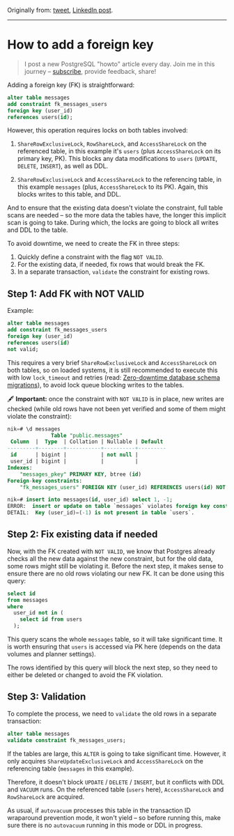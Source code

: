 Originally from: [tweet](https://twitter.com/samokhvalov/status/1732056107483636188), [LinkedIn post]().

---

# How to add a foreign key

> I post a new PostgreSQL "howto" article every day. Join me in this
> journey – [subscribe](https://twitter.com/samokhvalov/), provide feedback, share!

Adding a foreign key (FK) is straightforward:

```sql
alter table messages
add constraint fk_messages_users
foreign key (user_id)
references users(id);
```

However, this operation requires locks on both tables involved:

1. `ShareRowExclusiveLock`, `RowShareLock`, and `AccessShareLock` on the referenced table, in this example it's
   `users`  (plus `AccessShareLock` on its primary key, PK). This blocks any data modifications to `users` (`UPDATE`,
   `DELETE`, `INSERT`), as well as DDL.

2. `ShareRowExclusiveLock` and `AccessShareLock` to the referencing table, in this example `messages`
   (plus, `AccessShareLock` to its PK). Again, this blocks writes to this table, and DDL.

And to ensure that the existing data doesn't violate the constraint, full table scans are needed – so the more data the
tables have, the longer this implicit scan is going to take. During which, the locks are going to block all writes and
DDL to the table.

To avoid downtime, we need to create the FK in three steps:

1. Quickly define a constraint with the flag `NOT VALID`.
2. For the existing data, if needed, fix rows that would break the FK.
3. In a separate transaction, `validate` the constraint for existing rows.

## Step 1: Add FK with NOT VALID

Example:

```sql
alter table messages
add constraint fk_messages_users
foreign key (user_id)
references users(id)
not valid;
```

This requires a very brief `ShareRowExclusiveLock` and `AccessShareLock` on both tables, so on loaded systems, it is
still recommended to execute this with low `lock_timeout` and retries (read:
[Zero-downtime database schema migrations](https://postgres.ai/blog/20210923-zero-downtime-postgres-schema-migrations-lock-timeout-and-retries)),
to avoid lock queue blocking writes to the tables.

🖋️ **Important:** once the constraint with `NOT VALID` is in place, new writes are checked (while old rows have not
been yet verified and some of them might violate the constraint):

```sql
nik=# \d messages
              Table "public.messages"
 Column  |  Type  | Collation | Nullable | Default
---------+--------+-----------+----------+---------
 id      | bigint |           | not null |
 user_id | bigint |           |          |
Indexes:
    "messages_pkey" PRIMARY KEY, btree (id)
Foreign-key constraints:
    "fk_messages_users" FOREIGN KEY (user_id) REFERENCES users(id) NOT VALID

nik=# insert into messages(id, user_id) select 1, -1;
ERROR:  insert or update on table `messages` violates foreign key constraint "fk_messages_users"
DETAIL:  Key (user_id)=(-1) is not present in table `users`.
```

## Step 2: Fix existing data if needed

Now, with the FK created with `NOT VALID`, we know that Postgres already checks all the new data against the new
constraint, but for the old data, some rows might still be violating it. Before the next step, it makes sense to ensure
there are no old rows violating our new FK. It can be done using this query:

```sql
select id
from messages
where
  user_id not in (
    select id from users
  );
```

This query scans the whole `messages` table, so it will take significant time. It is worth ensuring that `users` is
accessed via PK here (depends on the data volumes and planner settings).

The rows identified by this query will block the next step, so they need to either be deleted or changed to avoid the FK
violation.

## Step 3: Validation

To complete the process, we need to `validate` the old rows in a separate transaction:

```sql
alter table messages
validate constraint fk_messages_users;
```

If the tables are large, this `ALTER` is going to take significant time. However, it only acquires
`ShareUpdateExclusiveLock` and `AccessShareLock` on the referencing table (`messages` in this example).

Therefore, it doesn't block `UPDATE` / `DELETE` / `INSERT`, but it conflicts with DDL and `VACUUM` runs. On the
referenced table (`users` here), `AccessShareLock` and `RowShareLock` are acquired.

As usual, if `autovacuum` processes this table in the transaction ID wraparound prevention mode, it won't yield – so
before running this, make sure there is no `autovacuum` running in this mode or DDL in progress.

